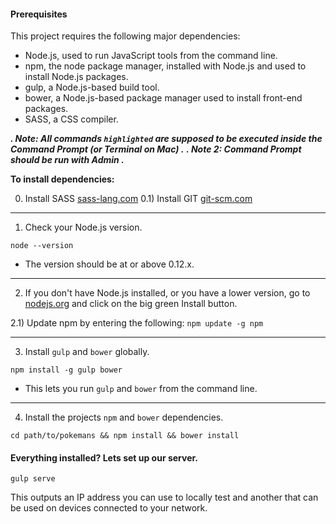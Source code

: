 #### Prerequisites

This project requires the following major dependencies:

- Node.js, used to run JavaScript tools from the command line.
- npm, the node package manager, installed with Node.js and used to install Node.js packages.
- gulp, a Node.js-based build tool.
- bower, a Node.js-based package manager used to install front-end packages.
- SASS, a CSS compiler.


***. Note: All commands `highlighted` are supposed to be executed inside the Command Prompt (or Terminal on Mac) .***
***. Note 2: Command Prompt should be run with Admin .***

**To install dependencies:**

0) Install SASS [sass-lang.com](https://sass-lang.com/install)
0.1) Install GIT [git-scm.com](https://git-scm.com/downloads)


---

1)  Check your Node.js version.

`node --version`

- The version should be at or above 0.12.x.


---

2)  If you don't have Node.js installed, or you have a lower version, go to [nodejs.org](https://nodejs.org) and click on the big green Install button.

2.1)  Update npm by entering the following: `npm update -g npm`


---


3)  Install `gulp` and `bower` globally.

`npm install -g gulp bower`


- This lets you run `gulp` and `bower` from the command line.

---

4)  Install the projects `npm` and `bower` dependencies.

`cd path/to/pokemans && npm install && bower install`




#### Everything installed? Lets set up our server.

`gulp serve`

This outputs an IP address you can use to locally test and another that can be used on devices connected to your network.
